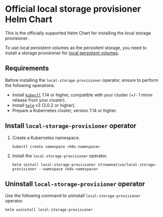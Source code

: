 # Official local storage provisioner Helm Chart

This is the officially supported Helm Chart for installing the local storage provisioner.

To use local persistent volumes as the persistent storage, you need to install a storage provisioner for [local persistent volumes](https://kubernetes.io/blog/2019/04/04/kubernetes-1.14-local-persistent-volumes-ga/).

## Requirements

Before installing the `local-storage-provisioner` operator, ensure to perform the following operations.

- Install [`kubectl`](https://kubernetes.io/docs/tasks/tools/#kubectl) 1.14 or higher, compatible with your cluster (+/- 1 minor release from your cluster).
- Install [`helm`](https://helm.sh/docs/intro/install/) v3 (3.0.2 or higher).
- Prepare a Kubernetes cluster, version 1.14 or higher.

## Install `local-storage-provisioner` operator

1. Create a Kubernetes namespace.

    ```
    kubectl create namespace <k8s-namespace>
    ```

2. Install the `local-storage-provisioner` operator.

    ```
    helm install local-storage-provisioner streamnative/local-storage-provisioner --namespace <k8s-namespace>
    ```

## Uninstall `local-storage-provisioner` operator 

Use the following command to uninstall `local-storage-provisioner` operator.

```bash
helm uninstall local-storage-provisioner
```
